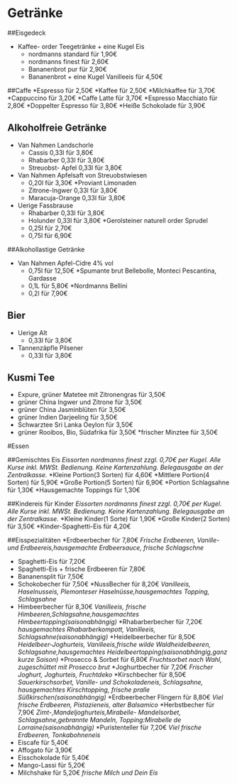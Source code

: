 # Getränke

##Eisgedeck
* Kaffee- order Teegetränke + eine Kugel Eis
	* nordmanns standard für 1,90€
	* nordmanns finest für 2,60€
	* Bananenbrot pur für 2,90€
	* Bananenbrot + eine Kugel Vanilleeis für 4,50€

##Caffe
*Espresso für 2,50€
*Kaffee für 2,50€
*Milchkaffee für 3,70€
*Cappuccino für 3,20€
*Caffe Latte für 3,70€
*Espresso Macchiato für 2,80€
*Doppelter Espresso für 3,80€
*Heiße Schokolade für 3,90€

## Alkoholfreie Getränke
* Van Nahmen Landschorle
	* Cassis 0,33l für 3,80€
	* Rhabarber 0,33l für 3,80€
	* Streuobst- Apfel 0,33l für 3,80€
* Van Nahmen Apfelsaft von Streuobstwiesen
	* 0,20l für 3,30€
*Proviant Limonaden
	* Zitrone-Ingwer 0,33l für 3,80€
	* Maracuja-Orange 0,33l für 3,80€
* Uerige Fassbrause
	* Rhabarber 0,33l für 3,80€
	* Holunder 0,33l für 3,80€
*Gerolsteiner naturell order Sprudel
	* 0,25l für 2,70€
	* 0,75l für 6,90€

##Alkohollastige Getränke
* Van Nahmen Apfel-Cidre 4% vol
	* 0,75l für 12,50€
*Spumante brut Bellebolle, Monteci Pescantina, Gardasse
	* 0,1L für 5,80€
*Nordmanns Bellini
	* 0,2l für 7,90€

## Bier
* Uerige Alt
	* 0,33l für 3,80€
* Tannenzäpfle Pilsener
	* 0,33l für 3,80€

## Kusmi Tee
* Expure, grüner Matetee mit Zitronengras für 3,50€
* grüner China Ingwer und Zitrone für 3,50€
* grüner China Jasminblüten für 3,50€
* grüner Indien Darjeeling für 3,50€
* Schwarztee Sri Lanka Oeylon für 3,50€
* grüner Rooibos, Bio, Südafrika für 3,50€
*frischer Minztee  für 3,50€

#Essen

##Gemischtes Eis
_Eissorten nordmanns finest zzgl. 0,70€ per Kugel. Alle Kurse inkl. MWSt. Bedienung. Keine Kartenzahlung. Belegausgabe an der Zentralkasse._
*Kleine Portion(3 Sorten) für 4,60€
*Mittlere Portion(4 Sorten) für 5,90€
*Große Portion(5 Sorten) für 6,90€
*Portion Schlagsahne für 1,30€
*Hausgemachte Toppings für 1,30€

##Kindereis für Kinder
_Eissorten nordmanns finest zzgl. 0,70€ per Kugel. Alle Kurse inkl. MWSt. Bedienung. Keine Kartenzahlung. Belegausgabe an der Zentralkasse._
*Kleine Kinder(1 Sorte) für 1,90€
*Große Kinder(2 Sorten) für 3,50€
*Kinder-Spaghetti-Eis für 4,20€

##Eisspezialitäten
*Erdbeerbecher für 7,80€
_Frische Erdbeeren, Vanille- und Erdbeereis,hausgemachte Erdbeersauce, frische Schlagschne_

* Spaghetti-Eis für 7,20€
* Spaghetti-Eis + frische Erdbeeren für 7,80€
* Bananensplit für 7,50€
* Schokobecher für 7,50€
*NussBecher für 8,20€
 _Vanilleeis, Haselnusseis, Plemonteser Haselnüsse,hausgemachtes Topping, Schlagsahne_
* Himbeerbecher für 8,30€
 _Vanilleeis, frische Himbeeren,Schlagsahne,hausgemachtes Himbeertopping(saisonabhängig)_
*Rhabarberbecher für 7,20€
_hausgemachtes Rhabarberkompott, Vanilleeis, Schlagsahne(saisonabhängig)_
*Heidelbeerbecher für 8,50€
 _Heidelbeer-Joghurteis, Vanilleeis,frische wilde Waldheidelbeeren, Schlagsahne,hausgemachtes Heidelbeertopping(saisonabhängig,ganz kurze Saison)_
*Prosecco & Sorbet für 6,80€
 _Fruchtsorbet nach Wahl, zugeschüttet mit Prosecco brut_
*Joghurtbecher für 7,20€
 _Frischer Joghurt, Joghurteis, Fruchtdeko_
*Kirschbecher für 8,50€
 _Sauerkirschsorbet, Vanille- und Schokoladeneis, Schlagsahne, hausgemachtes Kirschtopping, frische pralle Süßkirschen(saisonabhängig)_
*Erdbeerbecher Flingern für 8,80€
 _Viel frische Erdbeeren, Pistazieneis, alter Balsamico_
*Herbstbecher für 7,90€
 _Zimt-,Mandeljoghurteis,Mirabelle- Mandelsorbet, Schlagsahne,gebrannte Mandeln, Topping:Mirabelle de Lorraine(saisonabhängig)_
*Puristenteller  für 7,20€
 _Viel frische Erdbeeren, Tonkabohneneis_
* Eiscafe für 5,40€
* Affogato für 3,90€
* Eisschokolade für 5,40€
* Mango-Lassi für 5,20€
* Milchshake für 5,20€
 _frische Milch und Dein Eis_
 